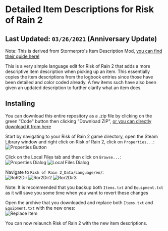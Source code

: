 # Detailed Item Descriptions for Risk of Rain 2
## Last Updated: ``03/26/2021`` (Anniversary Update)
Note: This is derived from Stormerpro's Item Description Mod, [you can find their guide here!](https://steamcommunity.com/sharedfiles/filedetails/?id=1785888599)

This is a very simple language edit for Risk of Rain 2 that adds a more descriptive item description when picking up an item. This essentially copies the item descriptions from the logbook entries since those have been detailed and color coded already. A few items such have also been given an updated description to further clarify what an item does.

## Installing
You can download this entire repository as a .zip file by clicking on the green "Code" button then clicking "Download ZIP", [or you can directly download it from here](https://github.com/Niflheimrx/ror2-detailed-item-descriptions/archive/refs/heads/main.zip)

Start by navigating to your Risk of Rain 2 game directory, open the Steam Library window and right click on Risk of Rain 2, click on `Properties...`:   
![Properties Button](https://files.niflheimrx.com/rG9PV0O.png)

Click on the Local Files tab and then click on `Browse...`:   
![Properties Dialog](https://files.niflheimrx.com/zL6VitU.png)
![Local Files Dialog](https://files.niflheimrx.com/HTMNtZ1.png)

Navigate to `Risk of Rain 2_Data/Language/en/`:   
![RoR2Dir](https://files.niflheimrx.com/efPdiy0.png)
![Ror2Dir2](https://files.niflheimrx.com/QzVw0cx.png)
![Ror2Dir3](https://files.niflheimrx.com/xSYm49d.png)

Note: It is recommended that you backup both `Items.txt` and `Equipment.txt` as it will save you some time when you want to revert these changes

Open the archive that you downloaded and replace both `Items.txt` and `Equipment.txt` with the new ones:   
![Replace Item](https://files.niflheimrx.com/8IvGfXa.png)

You can now relaunch Risk of Rain 2 with the new item descriptions.
